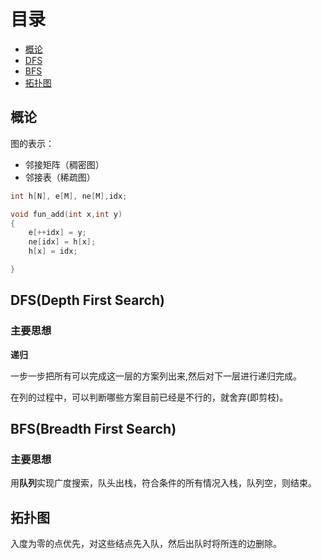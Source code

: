# 目录

- [概论](#section1)
- [DFS](#section2)
- [BFS](#section3)
- [拓扑图](#section4)
## 概论 <a name="section1"></a>
图的表示：
- 邻接矩阵（稠密图）
- 邻接表（稀疏图）
```c++
int h[N], e[M], ne[M],idx;

void fun_add(int x,int y)
{
	e[++idx] = y;
	ne[idx] = h[x];
	h[x] = idx;

}
```



## DFS(Depth First Search) <a name="section2"></a>
### 主要思想
**递归**

一步一步把所有可以完成这一层的方案列出来,然后对下一层进行递归完成。

在列的过程中，可以判断哪些方案目前已经是不行的，就舍弃(即剪枝)。

## BFS(Breadth First Search) <a name="section3"></a> 
### 主要思想

用**队列**实现广度搜索，队头出栈，符合条件的所有情况入栈，队列空，则结束。

## 拓扑图 <a name="section4"></a> 
入度为零的点优先，对这些结点先入队，然后出队时将所连的边删除。
